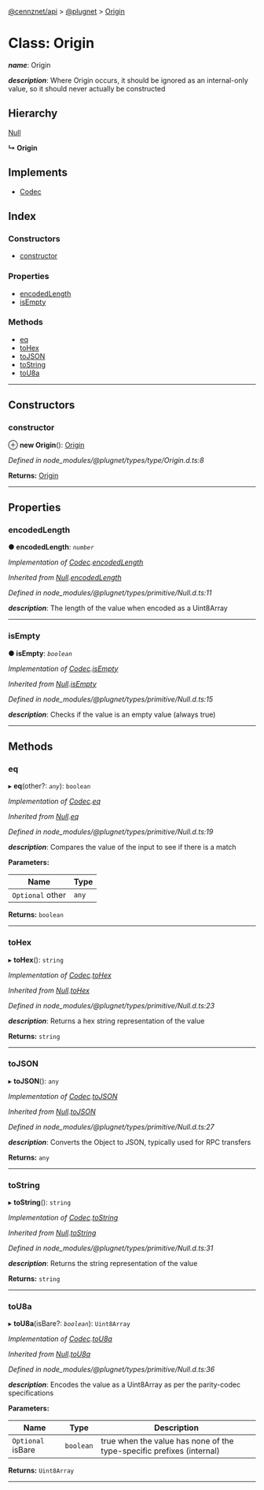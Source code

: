 [@cennznet/api](../README.md) > [@plugnet](../modules/_plugnet.md) > [Origin](../classes/_plugnet.origin.md)

# Class: Origin

*__name__*: Origin

*__description__*: Where Origin occurs, it should be ignored as an internal-only value, so it should never actually be constructed

## Hierarchy

 [Null](_plugnet.null.md)

**↳ Origin**

## Implements

* [Codec](../interfaces/_plugnet.codec.md)

## Index

### Constructors

* [constructor](_plugnet.origin.md#constructor)

### Properties

* [encodedLength](_plugnet.origin.md#encodedlength)
* [isEmpty](_plugnet.origin.md#isempty)

### Methods

* [eq](_plugnet.origin.md#eq)
* [toHex](_plugnet.origin.md#tohex)
* [toJSON](_plugnet.origin.md#tojson)
* [toString](_plugnet.origin.md#tostring)
* [toU8a](_plugnet.origin.md#tou8a)

---

## Constructors

<a id="constructor"></a>

###  constructor

⊕ **new Origin**(): [Origin](_plugnet.origin.md)

*Defined in node_modules/@plugnet/types/type/Origin.d.ts:8*

**Returns:** [Origin](_plugnet.origin.md)

___

## Properties

<a id="encodedlength"></a>

###  encodedLength

**● encodedLength**: *`number`*

*Implementation of [Codec](../interfaces/_plugnet.codec.md).[encodedLength](../interfaces/_plugnet.codec.md#encodedlength)*

*Inherited from [Null](_plugnet.null.md).[encodedLength](_plugnet.null.md#encodedlength)*

*Defined in node_modules/@plugnet/types/primitive/Null.d.ts:11*

*__description__*: The length of the value when encoded as a Uint8Array

___
<a id="isempty"></a>

###  isEmpty

**● isEmpty**: *`boolean`*

*Implementation of [Codec](../interfaces/_plugnet.codec.md).[isEmpty](../interfaces/_plugnet.codec.md#isempty)*

*Inherited from [Null](_plugnet.null.md).[isEmpty](_plugnet.null.md#isempty)*

*Defined in node_modules/@plugnet/types/primitive/Null.d.ts:15*

*__description__*: Checks if the value is an empty value (always true)

___

## Methods

<a id="eq"></a>

###  eq

▸ **eq**(other?: *`any`*): `boolean`

*Implementation of [Codec](../interfaces/_plugnet.codec.md).[eq](../interfaces/_plugnet.codec.md#eq)*

*Inherited from [Null](_plugnet.null.md).[eq](_plugnet.null.md#eq)*

*Defined in node_modules/@plugnet/types/primitive/Null.d.ts:19*

*__description__*: Compares the value of the input to see if there is a match

**Parameters:**

| Name | Type |
| ------ | ------ |
| `Optional` other | `any` |

**Returns:** `boolean`

___
<a id="tohex"></a>

###  toHex

▸ **toHex**(): `string`

*Implementation of [Codec](../interfaces/_plugnet.codec.md).[toHex](../interfaces/_plugnet.codec.md#tohex)*

*Inherited from [Null](_plugnet.null.md).[toHex](_plugnet.null.md#tohex)*

*Defined in node_modules/@plugnet/types/primitive/Null.d.ts:23*

*__description__*: Returns a hex string representation of the value

**Returns:** `string`

___
<a id="tojson"></a>

###  toJSON

▸ **toJSON**(): `any`

*Implementation of [Codec](../interfaces/_plugnet.codec.md).[toJSON](../interfaces/_plugnet.codec.md#tojson)*

*Inherited from [Null](_plugnet.null.md).[toJSON](_plugnet.null.md#tojson)*

*Defined in node_modules/@plugnet/types/primitive/Null.d.ts:27*

*__description__*: Converts the Object to JSON, typically used for RPC transfers

**Returns:** `any`

___
<a id="tostring"></a>

###  toString

▸ **toString**(): `string`

*Implementation of [Codec](../interfaces/_plugnet.codec.md).[toString](../interfaces/_plugnet.codec.md#tostring)*

*Inherited from [Null](_plugnet.null.md).[toString](_plugnet.null.md#tostring)*

*Defined in node_modules/@plugnet/types/primitive/Null.d.ts:31*

*__description__*: Returns the string representation of the value

**Returns:** `string`

___
<a id="tou8a"></a>

###  toU8a

▸ **toU8a**(isBare?: *`boolean`*): `Uint8Array`

*Implementation of [Codec](../interfaces/_plugnet.codec.md).[toU8a](../interfaces/_plugnet.codec.md#tou8a)*

*Inherited from [Null](_plugnet.null.md).[toU8a](_plugnet.null.md#tou8a)*

*Defined in node_modules/@plugnet/types/primitive/Null.d.ts:36*

*__description__*: Encodes the value as a Uint8Array as per the parity-codec specifications

**Parameters:**

| Name | Type | Description |
| ------ | ------ | ------ |
| `Optional` isBare | `boolean` |  true when the value has none of the type-specific prefixes (internal) |

**Returns:** `Uint8Array`

___


